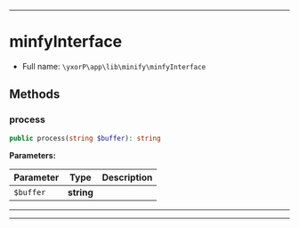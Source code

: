***

# minfyInterface

* Full name: `\yxorP\app\lib\minify\minfyInterface`

## Methods

### process

```php
public process(string $buffer): string
```

**Parameters:**

| Parameter | Type | Description |
|-----------|------|-------------|
| `$buffer` | **string** |  |

***


***

